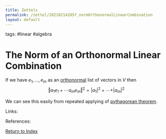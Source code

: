 ```yaml
---
title: Zettels
permalink: /zettel/202102142057_normOrthonormalLinearCombination
layout: default
---
```

tags: #linear #algebra

# The Norm of an Orthonormal Linear Combination

If we have $e_1, \ldots, e_m$ as an [orthonormal](202102142052_orthonormalDefinition) list of vectors in $V$ then 
$$
\Vert a_1 e_1 + \cdots a_m e_m \Vert^2 = \vert a_1 \vert^2 + \cdots + \vert a_m \vert^2 
$$

We can see this easily from repeated applying of [pythagorean theorem](202102141728_pythagoreanLinearAlgebra).

Links: 

References: 

[Return to Index](index)